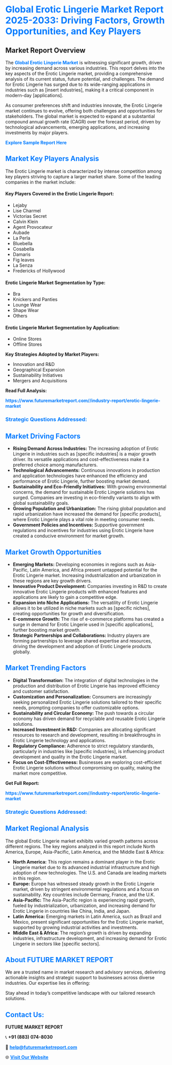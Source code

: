 <h1 style="color: #007BFF;">Global Erotic Lingerie Market Report 2025-2033: Driving Factors, Growth Opportunities, and Key Players</h1>

<section id="overview">
<h2>Market Report Overview</h2>
<p>The <a href="https://www.futuremarketreport.com//industry-report/erotic-lingerie-market" style="color: #007BFF; text-decoration: none;"><strong>Global Erotic Lingerie Market</strong></a> is witnessing significant growth, driven by increasing demand across various industries. This report delves into the key aspects of the Erotic Lingerie market, providing a comprehensive analysis of its current status, future potential, and challenges. The demand for Erotic Lingerie has surged due to its wide-ranging applications in industries such as [insert industries], making it a critical component in modern-day [applications].</p>
<p>As consumer preferences shift and industries innovate, the Erotic Lingerie market continues to evolve, offering both challenges and opportunities for stakeholders. The global market is expected to expand at a substantial compound annual growth rate (CAGR) over the forecast period, driven by technological advancements, emerging applications, and increasing investments by major players.</p>
</section>

<section id="overview">
<p><a href="https://www.futuremarketreport.com//request-sample/reportId=51316" style="color: #007BFF; text-decoration: none;"><strong>Explore Sample Report Here</strong></a></p>
</section>

<section id="key-players">
<h2 style="color: #007BFF;">Market Key Players Analysis</h2>
<p>The Erotic Lingerie market is characterized by intense competition among key players striving to capture a larger market share. Some of the leading companies in the market include:</p>
<h4>Key Players Covered in the Erotic Lingerie Report:</h4>
<ul><li>Lejaby</li><li>Lise Charmel</li><li>Victorias Secret</li><li>Calvin Klein</li><li>Agent Provocateur</li><li>Aubade</li><li>La Perla</li><li>Bluebella</li><li>Cosabella</li><li>Damaris</li><li>Fig leaves</li><li>La Senza</li><li>Fredericks of Hollywood</li></ul>
<h4>Erotic Lingerie Market Segmentation by Type:</h4>
<ul><li>Bra</li><li>Knickers and Panties</li><li>Lounge Wear</li><li>Shape Wear</li><li>Others</li></ul>

<h4>Erotic Lingerie Market Segmentation by Application:</h4>
<ul><li>Online Stores</li><li>Offline Stores</li></ul>
<p><strong>Key Strategies Adopted by Market Players:</strong></p>
<ul>
<li>Innovation and R&D</li>
<li>Geographical Expansion</li>
<li>Sustainability Initiatives</li>
<li>Mergers and Acquisitions</li>
</ul>
</section>

<section>
<p><strong>Read Full Analysis: </strong></p><a href="https://www.futuremarketreport.com//industry-report/erotic-lingerie-market" style="color: #007BFF; text-decoration: none;"><strong>https://www.futuremarketreport.com//industry-report/erotic-lingerie-market</strong></a>
<h3 style="color: #007BFF;">Strategic Questions Addressed:</h3>
</section>

<section id="driving-factors">
<h2 style="color: #007BFF;">Market Driving Factors</h2>
<ul>
<li><strong>Rising Demand Across Industries:</strong> The increasing adoption of Erotic Lingerie in industries such as [specific industries] is a major growth driver. Its versatile applications and cost-effectiveness make it a preferred choice among manufacturers.</li>
<li><strong>Technological Advancements:</strong> Continuous innovations in production and application technologies have enhanced the efficiency and performance of Erotic Lingerie, further boosting market demand.</li>
<li><strong>Sustainability and Eco-Friendly Initiatives:</strong> With growing environmental concerns, the demand for sustainable Erotic Lingerie solutions has surged. Companies are investing in eco-friendly variants to align with global sustainability goals.</li>
<li><strong>Growing Population and Urbanization:</strong> The rising global population and rapid urbanization have increased the demand for [specific products], where Erotic Lingerie plays a vital role in meeting consumer needs.</li>
<li><strong>Government Policies and Incentives:</strong> Supportive government regulations and incentives for industries using Erotic Lingerie have created a conducive environment for market growth.</li>
</ul>
</section>

<section id="growth-opportunities">
<h2 style="color: #007BFF;">Market Growth Opportunities</h2>
<ul>
<li><strong>Emerging Markets:</strong> Developing economies in regions such as Asia-Pacific, Latin America, and Africa present untapped potential for the Erotic Lingerie market. Increasing industrialization and urbanization in these regions are key growth drivers.</li>
<li><strong>Innovative Product Development:</strong> Companies investing in R&D to create innovative Erotic Lingerie products with enhanced features and applications are likely to gain a competitive edge.</li>
<li><strong>Expansion into Niche Applications:</strong> The versatility of Erotic Lingerie allows it to be utilized in niche markets such as [specific niches], creating opportunities for growth and diversification.</li>
<li><strong>E-commerce Growth:</strong> The rise of e-commerce platforms has created a surge in demand for Erotic Lingerie used in [specific applications], further boosting market growth.</li>
<li><strong>Strategic Partnerships and Collaborations:</strong> Industry players are forming partnerships to leverage shared expertise and resources, driving the development and adoption of Erotic Lingerie products globally.</li>
</ul>
</section>

<section id="trending-factors">
<h2 style="color: #007BFF;">Market Trending Factors</h2>
<ul>
<li><strong>Digital Transformation:</strong> The integration of digital technologies in the production and distribution of Erotic Lingerie has improved efficiency and customer satisfaction.</li>
<li><strong>Customization and Personalization:</strong> Consumers are increasingly seeking personalized Erotic Lingerie solutions tailored to their specific needs, prompting companies to offer customizable options.</li>
<li><strong>Sustainability and Circular Economy:</strong> The push towards a circular economy has driven demand for recyclable and reusable Erotic Lingerie solutions.</li>
<li><strong>Increased Investment in R&D:</strong> Companies are allocating significant resources to research and development, resulting in breakthroughs in Erotic Lingerie technology and applications.</li>
<li><strong>Regulatory Compliance:</strong> Adherence to strict regulatory standards, particularly in industries like [specific industries], is influencing product development and quality in the Erotic Lingerie market.</li>
<li><strong>Focus on Cost-Effectiveness:</strong> Businesses are exploring cost-efficient Erotic Lingerie solutions without compromising on quality, making the market more competitive.</li>
</ul>
</section>

<section>
<p><strong>Get Full Report: </strong></p><a href="https://www.futuremarketreport.com//industry-report/erotic-lingerie-market" style="color: #007BFF; text-decoration: none;"><strong>https://www.futuremarketreport.com//industry-report/erotic-lingerie-market</strong></a>
<h3 style="color: #007BFF;">Strategic Questions Addressed:</h3>
</section>


<section id="regional-analysis">
<h2 style="color: #007BFF;">Market Regional Analysis</h2>
<p>The global Erotic Lingerie market exhibits varied growth patterns across different regions. The key regions analyzed in this report include North America, Europe, Asia-Pacific, Latin America, and the Middle East & Africa:</p>
<ul>
<li><strong>North America:</strong> This region remains a dominant player in the Erotic Lingerie market due to its advanced industrial infrastructure and high adoption of new technologies. The U.S. and Canada are leading markets in this region.</li>
<li><strong>Europe:</strong> Europe has witnessed steady growth in the Erotic Lingerie market, driven by stringent environmental regulations and a focus on sustainability. Key countries include Germany, France, and the U.K.</li>
<li><strong>Asia-Pacific:</strong> The Asia-Pacific region is experiencing rapid growth, fueled by industrialization, urbanization, and increasing demand for Erotic Lingerie in countries like China, India, and Japan.</li>
<li><strong>Latin America:</strong> Emerging markets in Latin America, such as Brazil and Mexico, present significant opportunities for the Erotic Lingerie market, supported by growing industrial activities and investments.</li>
<li><strong>Middle East & Africa:</strong> The region’s growth is driven by expanding industries, infrastructure development, and increasing demand for Erotic Lingerie in sectors like [specific sectors].</li>
</ul>
</section>

<footer>
<h2 style="color: #007BFF;">About FUTURE MARKET REPORT</h2>
<p>We are a trusted name in market research and advisory services, delivering actionable insights and strategic support to businesses across diverse industries. Our expertise lies in offering:</p>

<p>Stay ahead in today’s competitive landscape with our tailored research solutions.</p>

<h2 style="color: #007BFF;">Contact Us:</h2>
<p><strong>FUTURE MARKET REPORT</strong></p>
<p>📞 <strong>+91 (883) 074-8030</strong></p>
<p>📧 <strong><a href="mailto:help@futuremarketreport.com" style="color: #007BFF;">help@futuremarketreport.com</a></strong></p>
<p>🌐 <strong><a href="https://www.futuremarketreport.com/" style="color: #007BFF;">Visit Our Website</a></strong></p>
</footer>
